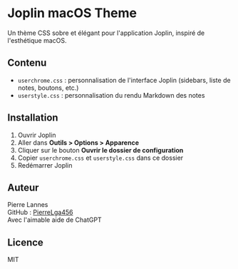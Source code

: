 # Joplin macOS Theme

Un thème CSS sobre et élégant pour l'application Joplin, inspiré de l'esthétique macOS.

## Contenu

- `userchrome.css` : personnalisation de l'interface Joplin (sidebars, liste de notes, boutons, etc.)
- `userstyle.css` : personnalisation du rendu Markdown des notes

## Installation

1. Ouvrir Joplin
2. Aller dans **Outils > Options > Apparence**
3. Cliquer sur le bouton **Ouvrir le dossier de configuration**
4. Copier `userchrome.css` et `userstyle.css` dans ce dossier
5. Redémarrer Joplin

## Auteur

Pierre Lannes  
GitHub : [PierreLga456](https://github.com/PierreLga456)  
Avec l'aimable aide de ChatGPT

## Licence

MIT
